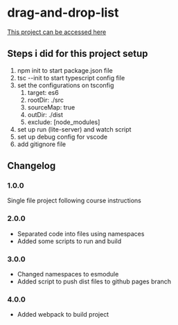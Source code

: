 # drag-and-drop-list

[This project can be accessed here](https://pablobrodt.github.io/drag-and-drop-list/)

## Steps i did for this project setup

1. npm init to start package.json file
2. tsc --init to start typescript config file
3. set the configurations on tsconfig
   1. target: es6
   2. rootDir: ./src
   3. sourceMap: true
   4. outDir: ./dist
   5. exclude: [node_modules]
4. set up run (lite-server) and watch script
5. set up debug config for vscode
6. add gitignore file

## Changelog

### 1.0.0
Single file project following course instructions

### 2.0.0
- Separated code into files using namespaces
- Added some scripts to run and build

### 3.0.0
- Changed namespaces to esmodule
- Added script to push dist files to github pages branch

### 4.0.0
- Added webpack to build project